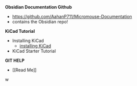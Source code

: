 **Obsidian Documentation Github**
- https://github.com/AahanP711/Micromouse-Documentation
- contains the Obsidian repo!

**KiCad Tutorial**
- Installing KiCad
	- [installing KiCad](https://docs.google.com/document/d/1HKX35Z9dQBu9zBemlAzxbzjGxq4VL6n00p6JnvmTeCc/edit?usp=sharing)
- KiCad Starter Tutorial

**GIT HELP**
- [[Read Me]]

w
